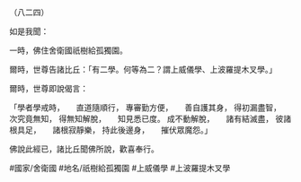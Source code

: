 （八二四）

如是我聞：

一時，佛住舍衛國祇樹給孤獨園。

爾時，世尊告諸比丘：「有二學。何等為二？謂上威儀學、上波羅提木叉學。」

爾時，世尊即說偈言：

「學者學戒時，　　直道隨順行，
專審勤方便，　　善自護其身，
得初漏盡智，　　次究竟無知，
得無知解脫，　　知見悉已度。
成不動解脫，　　諸有結滅盡，
彼諸根具足，　　諸根寂靜樂，
持此後邊身，　　摧伏眾魔怨。」

佛說此經已，諸比丘聞佛所說，歡喜奉行。

#國家/舍衛國
#地名/祇樹給孤獨園
#上威儀學
#上波羅提木叉學
